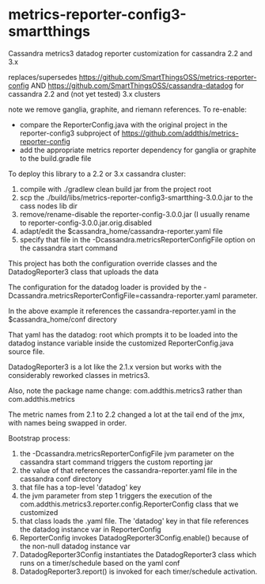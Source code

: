 # metrics-reporter-config3-smartthings
Cassandra metrics3 datadog reporter customization for cassandra 2.2 and 3.x

replaces/supersedes https://github.com/SmartThingsOSS/metrics-reporter-config AND https://github.com/SmartThingsOSS/cassandra-datadog for cassandra 2.2 and (not yet tested) 3.x clusters

note we remove ganglia, graphite, and riemann references. To re-enable:
- compare the ReporterConfig.java with the original project in the reporter-config3 subproject of https://github.com/addthis/metrics-reporter-config
- add the appropriate metrics reporter dependency for ganglia or graphite to the build.gradle file

To deploy this library to a 2.2 or 3.x cassandra cluster:

1) compile with ./gradlew clean build jar from the project root
2) scp the ./build/libs/metrics-reporter-config3-smartthing-3.0.0.jar to the cass nodes lib dir
3) remove/rename-disable the reporter-config-3.0.0.jar (I usually rename to reporter-config-3.0.0.jar.orig.disabled
4) adapt/edit the $cassandra_home/cassandra-reporter.yaml file
5) specify that file in the -Dcassandra.metricsReporterConfigFile option on the cassandra start command

This project has both the configuration override classes and the DatadogReporter3 class that uploads the data

The configuration for the datadog loader is provided by the -Dcassandra.metricsReporterConfigFile=cassandra-reporter.yaml parameter.

In the above example it references the cassandra-reporter.yaml in the $cassandra_home/conf directory

That yaml has the datadog: root which prompts it to be loaded into the datadog instance variable inside the customized ReporterConfig.java source file.

DatadogReporter3 is a lot like the 2.1.x version but works with the considerably reworked classes in metrics3. 

Also, note the package name change: com.addthis.metrics3 rather than com.addthis.metrics

The metric names from 2.1 to 2.2 changed a lot at the tail end of the jmx, with names being swapped in order. 

Bootstrap process:
 1) the -Dcassandra.metricsReporterConfigFile jvm parameter on the cassandra start command triggers the custom reporting jar
 2) the value of that references the cassandra-reporter.yaml file in the cassandra conf directory
 3) that file has a top-level 'datadog' key
 4) the jvm parameter from step 1 triggers the execution of the com.addthis.metrics3.reporter.config.ReporterConfig class that we customized
 5) that class loads the .yaml file. The 'datadog' key in that file references the datadog instance var in ReporterConfig
 6) ReporterConfig invokes DatadogReporter3Config.enable() because of the non-null datadog instance var
 7) DatadogReporter3Config instantiates the DatadogReporter3 class which runs on a timer/schedule based on the yaml conf
 8) DatadogReporter3.report() is invoked for each timer/schedule activation. 


